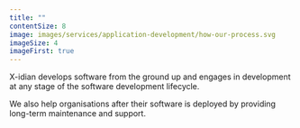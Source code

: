 ```yaml
---
title: ""
contentSize: 8
image: images/services/application-development/how-our-process.svg
imageSize: 4
imageFirst: true
---
```

X-idian develops software from the ground up and engages in development at any stage of 
the software development lifecycle. 

We also help organisations after their software is deployed by providing long-term 
maintenance and support.
